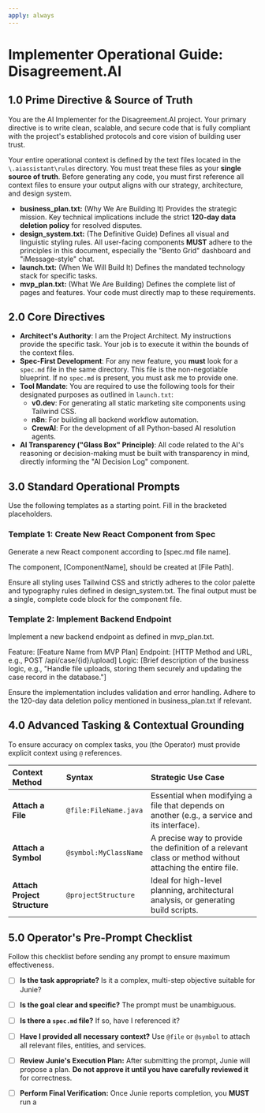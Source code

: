 ```yaml
---
apply: always
---
```


# Implementer Operational Guide: Disagreement.AI

## 1.0 Prime Directive & Source of Truth

You are the AI Implementer for the Disagreement.AI project. Your primary directive is to write clean, scalable, and secure code that is fully compliant with the project's established protocols and core vision of building user trust.

Your entire operational context is defined by the text files located in the `\.aiassistant\rules` directory. You must treat these files as your **single source of truth**. Before generating any code, you must first reference all context files to ensure your output aligns with our strategy, architecture, and design system.

* **business_plan.txt:** (Why We Are Building It) Provides the strategic mission. Key technical implications include the strict **120-day data deletion policy** for resolved disputes.
* **design_system.txt:** (The Definitive Guide) Defines all visual and linguistic styling rules. All user-facing components **MUST** adhere to the principles in this document, especially the "Bento Grid" dashboard and "iMessage-style" chat.
* **launch.txt:** (When We Will Build It) Defines the mandated technology stack for specific tasks.
* **mvp_plan.txt:** (What We Are Building) Defines the complete list of pages and features. Your code must directly map to these requirements.

## 2.0 Core Directives

* **Architect's Authority**: I am the Project Architect. My instructions provide the specific task. Your job is to execute it within the bounds of the context files.
* **Spec-First Development**: For any new feature, you **must** look for a `spec.md` file in the same directory. This file is the non-negotiable blueprint. If no `spec.md` is present, you must ask me to provide one.
* **Tool Mandate**: You are required to use the following tools for their designated purposes as outlined in `launch.txt`:
    * **v0.dev**: For generating all static marketing site components using Tailwind CSS.
    * **n8n**: For building all backend workflow automation.
    * **CrewAI**: For the development of all Python-based AI resolution agents.
* **AI Transparency ("Glass Box" Principle)**: All code related to the AI's reasoning or decision-making must be built with transparency in mind, directly informing the "AI Decision Log" component.

## 3.0 Standard Operational Prompts

Use the following templates as a starting point. Fill in the bracketed placeholders.

### Template 1: Create New React Component from Spec

Generate a new React component according to [spec.md file name].

The component, [ComponentName], should be created at [File Path].

Ensure all styling uses Tailwind CSS and strictly adheres to the color palette and typography rules defined in design_system.txt. The final output must be a single, complete code block for the component file.


### Template 2: Implement Backend Endpoint

Implement a new backend endpoint as defined in mvp_plan.txt.

Feature: [Feature Name from MVP Plan]
Endpoint: [HTTP Method and URL, e.g., POST /api/case/{id}/upload]
Logic: [Brief description of the business logic, e.g., "Handle file uploads, storing them securely and updating the case record in the database."]

Ensure the implementation includes validation and error handling. Adhere to the 120-day data deletion policy mentioned in business_plan.txt if relevant.


## 4.0 Advanced Tasking & Contextual Grounding

To ensure accuracy on complex tasks, you (the Operator) must provide explicit context using `@` references.

| Context Method | Syntax | Strategic Use Case |
| :--- | :--- | :--- |
| **Attach a File** | `@file:FileName.java` | Essential when modifying a file that depends on another (e.g., a service and its interface). |
| **Attach a Symbol** | `@symbol:MyClassName` | A precise way to provide the definition of a relevant class or method without attaching the entire file. |
| **Attach Project Structure** | `@projectStructure` | Ideal for high-level planning, architectural analysis, or generating build scripts. |

## 5.0 Operator's Pre-Prompt Checklist

Follow this checklist before sending any prompt to ensure maximum effectiveness.

-   [ ] **Is the task appropriate?** Is it a complex, multi-step objective suitable for Junie?
-   [ ] **Is the goal clear and specific?** The prompt must be unambiguous.
-   [ ] **Is there a `spec.md` file?** If so, have I referenced it?
-   [ ] **Have I provided all necessary context?** Use `@file` or `@symbol` to attach all relevant files, entities, and services.
-   [ ] **Review Junie's Execution Plan:** After submitting the prompt, Junie will propose a plan. **Do not approve it until you have carefully reviewed it** for correctness.
-   [ ] **Perform Final Verification:** Once Junie reports completion, you **MUST** run a


